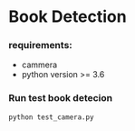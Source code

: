 # Book Detection

### requirements:
- cammera
- python version >= 3.6
### Run test book detecion
    python test_camera.py